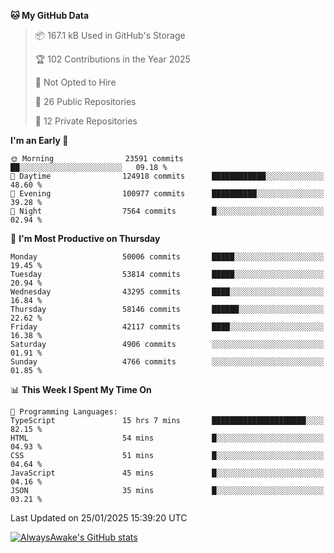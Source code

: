 <!--START_SECTION:waka-->
**🐱 My GitHub Data** 

> 📦 167.1 kB Used in GitHub's Storage 
 > 
> 🏆 102 Contributions in the Year 2025
 > 
> 🚫 Not Opted to Hire
 > 
> 📜 26 Public Repositories 
 > 
> 🔑 12 Private Repositories 
 > 
**I'm an Early 🐤** 

```text
🌞 Morning                23591 commits       ██░░░░░░░░░░░░░░░░░░░░░░░   09.18 % 
🌆 Daytime                124918 commits      ████████████░░░░░░░░░░░░░   48.60 % 
🌃 Evening                100977 commits      ██████████░░░░░░░░░░░░░░░   39.28 % 
🌙 Night                  7564 commits        █░░░░░░░░░░░░░░░░░░░░░░░░   02.94 % 
```
📅 **I'm Most Productive on Thursday** 

```text
Monday                   50006 commits       █████░░░░░░░░░░░░░░░░░░░░   19.45 % 
Tuesday                  53814 commits       █████░░░░░░░░░░░░░░░░░░░░   20.94 % 
Wednesday                43295 commits       ████░░░░░░░░░░░░░░░░░░░░░   16.84 % 
Thursday                 58146 commits       ██████░░░░░░░░░░░░░░░░░░░   22.62 % 
Friday                   42117 commits       ████░░░░░░░░░░░░░░░░░░░░░   16.38 % 
Saturday                 4906 commits        ░░░░░░░░░░░░░░░░░░░░░░░░░   01.91 % 
Sunday                   4766 commits        ░░░░░░░░░░░░░░░░░░░░░░░░░   01.85 % 
```


📊 **This Week I Spent My Time On** 

```text
💬 Programming Languages: 
TypeScript               15 hrs 7 mins       █████████████████████░░░░   82.15 % 
HTML                     54 mins             █░░░░░░░░░░░░░░░░░░░░░░░░   04.93 % 
CSS                      51 mins             █░░░░░░░░░░░░░░░░░░░░░░░░   04.64 % 
JavaScript               45 mins             █░░░░░░░░░░░░░░░░░░░░░░░░   04.16 % 
JSON                     35 mins             █░░░░░░░░░░░░░░░░░░░░░░░░   03.21 % 
```


 Last Updated on 25/01/2025 15:39:20 UTC
<!--END_SECTION:waka-->

[![AlwaysAwake's GitHub stats](https://github-readme-stats.vercel.app/api?username=AlwaysAwake&show_icons=true&theme=github_dark&count_private=true)](https://github.com/AlwaysAwake/AlwaysAwake)
